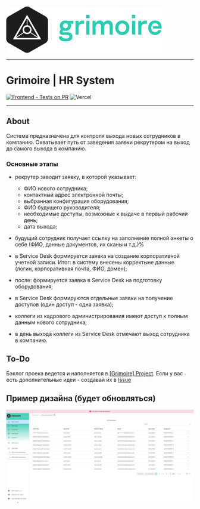 [![](https://github.com/thevladbog/Grimoire/blob/main/www-grimoire/src/assets/img/Grimoire_README_logo.png?raw=true)]()
***
# Grimoire | HR System
[![Frontend - Tests on PR](https://github.com/thevladbog/Grimoire/actions/workflows/FrontendTests.yml/badge.svg)](https://github.com/thevladbog/Grimoire/actions/workflows/FrontendTests.yml)
![Vercel](https://vercelbadge.vercel.app/api/thevladbog/grimoire)
***

## About
Система предназначена для контроля выхода новых сотрудников в компанию. Охватывает путь от заведения заявки рекрутером на выход до самого выхода в компанию.

### Основные этапы

- рекрутер заводит заявку, в которой указывает:

    - ФИО нового сотрудника;
    - контактный адрес электронной почты;
    - выбранная конфигурация оборудования;
    - ФИО будущего руководителя;
    - необходимые доступы, возможные к выдаче в первый рабочий день;
    - дата выхода;
- будущий сотрудник получает ссылку на заполнение полной анкеты о себе (ФИО, данные документов, их сканы и т.д.)%
- в Service Desk формируется заявка на создание корпоративной учетной записи. Итог: в систему внесены корректыне данные (логин, корпоративная почта, ФИО, домен);
- после: формируется заявка в Service Desk на подготовку оборудования;
- в Service Desk формируются отдельные заявки на получение доступов (один доступ - одна заявка);
- коллеги из кадрового администрирования имеют доступ к полным данным нового сотрудника;
- в день выхода коллеги из Service Desk отмечают выход сотрудника в компанию.

## To-Do

Бэклог проека ведется и наполняется в [[Grimoire] Project](https://github.com/users/thevladbog/projects/2/views/1).
Если у вас есть дополнительные идеи - создавай их в [Issue](https://github.com/thevladbog/Grimoire/issues/new?assignees=&labels=&projects=&template=feature_request.md&title=)


## Пример дизайна (будет обновляться)

![](https://github.com/thevladbog/Grimoire/blob/main/www-grimoire/src/assets/img/Grimoire_Example.png?raw=true)
